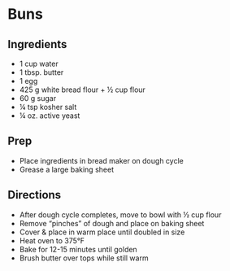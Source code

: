 # Buns

## Ingredients

- 1 cup water
- 1 tbsp. butter
- 1 egg
- 425 g white bread flour + ½ cup flour
- 60 g sugar
- ¼ tsp kosher salt
- ¼ oz. active yeast

## Prep

- Place ingredients in bread maker on dough cycle
- Grease a large baking sheet

## Directions

- After dough cycle completes, move to bowl with ½ cup flour
- Remove “pinches” of dough and place on baking sheet
- Cover & place in warm place until doubled in size
- Heat oven to 375°F
- Bake for 12-15 minutes until golden
- Brush butter over tops while still warm
